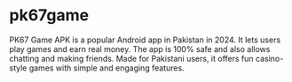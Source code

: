 # pk67game
PK67 Game APK is a popular Android app in Pakistan in 2024. It lets users play games and earn real money. The app is 100% safe and also allows chatting and making friends. Made for Pakistani users, it offers fun casino-style games with simple and engaging features.
